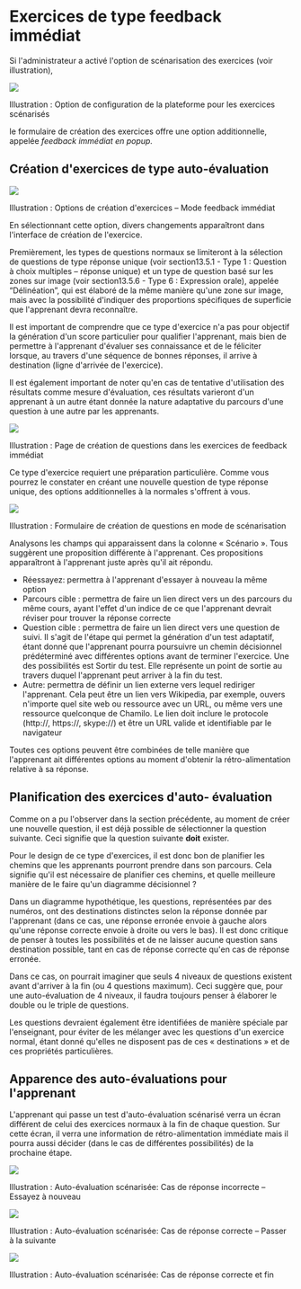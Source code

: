 # Exercices de type feedback immédiat

Si l'administrateur a activé l'option de scénarisation des exercices \(voir illustration\),

![](../../.gitbook/assets/image69%20%281%29.png)

Illustration : Option de configuration de la plateforme pour les exercices scénarisés

le formulaire de création des exercices offre une option additionnelle, appelée _feedback immédiat en popup._

## Création d'exercices de type auto-évaluation <a id="cr-ation-d-exercices-de-type-auto-valuation"></a>

![](../../.gitbook/assets/image70%20%281%29.png)

Illustration : Options de création d'exercices – Mode feedback immédiat

En sélectionnant cette option, divers changements apparaîtront dans l'interface de création de l'exercice.

Premièrement, les types de questions normaux se limiteront à la sélection de questions de type réponse unique \(voir section13.5.1 - Type 1 : Question à choix multiples – réponse unique\) et un type de question basé sur les zones sur image \(voir section13.5.6 - Type 6 : Expression orale\), appelée “Délinéation”, qui est élaboré de la même manière qu'une zone sur image, mais avec la possibilité d'indiquer des proportions spécifiques de superficie que l'apprenant devra reconnaître.

Il est important de comprendre que ce type d'exercice n'a pas pour objectif la génération d'un score particulier pour qualifier l'apprenant, mais bien de permettre à l'apprenant d'évaluer ses connaissance et de le féliciter lorsque, au travers d'une séquence de bonnes réponses, il arrive à destination \(ligne d'arrivée de l'exercice\).

Il est également important de noter qu'en cas de tentative d'utilisation des résultats comme mesure d'évaluation, ces résultats varieront d'un apprenant à un autre étant donnée la nature adaptative du parcours d'une question à une autre par les apprenants.

![](../../.gitbook/assets/image71%20%281%29.png)

Illustration : Page de création de questions dans les exercices de feedback immédiat

Ce type d'exercice requiert une préparation particulière. Comme vous pourrez le constater en créant une nouvelle question de type réponse unique, des options additionnelles à la normales s'offrent à vous.

![](../../.gitbook/assets/image72%20%281%29.png)

Illustration : Formulaire de création de questions en mode de scénarisation

Analysons les champs qui apparaissent dans la colonne « Scénario ». Tous suggèrent une proposition différente à l'apprenant. Ces propositions apparaîtront à l'apprenant juste après qu'il ait répondu.

* Réessayez: permettra à l'apprenant d'essayer à nouveau la même option
* Parcours cible : permettra de faire un lien direct vers un des parcours du même cours, ayant l'effet d'un indice de ce que l'apprenant devrait réviser pour trouver la réponse correcte
* Question cible : permettra de faire un lien direct vers une question de suivi. Il s'agit de l'étape qui permet la génération d'un test adaptatif, étant donné que l'apprenant pourra poursuivre un chemin décisionnel prédéterminé avec différentes options avant de terminer l'exercice. Une des possibilités est Sortir du test. Elle représente un point de sortie au travers duquel l'apprenant peut arriver à la fin du test.
* Autre: permettra de définir un lien externe vers lequel rediriger l'apprenant. Cela peut être un lien vers Wikipedia, par exemple, ouvers n'importe quel site web ou ressource avec un URL, ou même vers une ressource quelconque de Chamilo. Le lien doit inclure le protocole \(http://, https://, skype://\) et être un URL valide et identifiable par le navigateur

Toutes ces options peuvent être combinées de telle manière que l'apprenant ait différentes options au moment d'obtenir la rétro-alimentation relative à sa réponse.

## Planification des exercices d'auto- évaluation <a id="planification-des-exercices-d-auto-valuation"></a>

Comme on a pu l'observer dans la section précédente, au moment de créer une nouvelle question, il est déjà possible de sélectionner la question suivante. Ceci signifie que la question suivante **doit** exister.

Pour le design de ce type d'exercices, il est donc bon de planifier les chemins que les apprenants pourront prendre dans son parcours. Cela signifie qu'il est nécessaire de planifier ces chemins, et quelle meilleure manière de le faire qu'un diagramme décisionnel ?

Dans un diagramme hypothétique, les questions, représentées par des numéros, ont des destinations distinctes selon la réponse donnée par l'apprenant \(dans ce cas, une réponse erronée envoie à gauche alors qu'une réponse correcte envoie à droite ou vers le bas\). Il est donc critique de penser à toutes les possibilités et de ne laisser aucune question sans destination possible, tant en cas de réponse correcte qu'en cas de réponse erronée.

Dans ce cas, on pourrait imaginer que seuls 4 niveaux de questions existent avant d'arriver à la fin \(ou 4 questions maximum\). Ceci suggère que, pour une auto-évaluation de 4 niveaux, il faudra toujours penser à élaborer le double ou le triple de questions.

Les questions devraient également être identifiées de manière spéciale par l'enseignant, pour éviter de les mélanger avec les questions d'un exercice normal, étant donné qu'elles ne disposent pas de ces « destinations » et de ces propriétés particulières.

## Apparence des auto-évaluations pour l'apprenant <a id="apparence-des-auto-valuations-pour-l-apprenant"></a>

L'apprenant qui passe un test d'auto-évaluation scénarisé verra un écran différent de celui des exercices normaux à la fin de chaque question. Sur cette écran, il verra une information de rétro-alimentation immédiate mais il pourra aussi décider \(dans le cas de différentes possibilités\) de la prochaine étape.

![](../../.gitbook/assets/image73%20%281%29.png)

Illustration : Auto-évaluation scénarisée: Cas de réponse incorrecte – Essayez à nouveau

![](../../.gitbook/assets/image74%20%281%29.png)

Illustration : Auto-évaluation scénarisée: Cas de réponse correcte – Passer à la suivante

![](../../.gitbook/assets/image75%20%281%29.png)

Illustration : Auto-évaluation scénarisée: Cas de réponse correcte et fin

